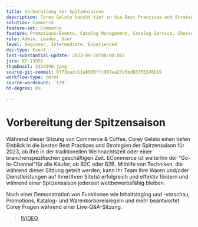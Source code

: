 ```yaml
---
title: Vorbereitung der Spitzensaison
description: Corey Gelato taucht tief in die Best Practices und Strategien der Spitzensaison ein, lernt erfolgreich und effektiv Ihre Waren und/oder Dienstleistungen auf Ihren Seiten zu fördern und bleibt während einer Spitzensaison jederzeit wettbewerbsfähig. Nach einer Demonstration von Funktionen wie Inhaltstaging und -vorschau, Promotions, Katalog- und Warenkorbpreisregeln und mehr beantwortet Corey Fragen während einer Live-Q&A-Sitzung.
solution: Commerce
feature-set: Commerce
feature: Promotions/Events, Catalog Management, Catalog Service, Checkout, Best Practices, Price Rules
role: Admin, Leader, User
level: Beginner, Intermediate, Experienced
doc-type: Event
last-substantial-update: 2023-09-20T00:00:00Z
jira: KT-13992
thumbnail: 3424390.jpeg
source-git-commit: 8f73eadc11a0906ffc987aa2fe5bd83755245b19
workflow-type: tm+mt
source-wordcount: '179'
ht-degree: 0%

---
```



# Vorbereitung der Spitzensaison

Während dieser Sitzung von Commerce &amp; Coffee, Corey Gelato einen tiefen Einblick in die besten Best Practices und Strategien der Spitzensaison für 2023, ob Ihre in der traditionellen Weihnachtszeit oder einer branchenspezifischen geschäftigen Zeit. ECommerce ist weiterhin der &quot;Go-to-Channel&quot;für alle Käufer, ob B2C oder B2B. Mithilfe von Techniken, die während dieser Sitzung geteilt werden, kann Ihr Team Ihre Waren und/oder Dienstleistungen auf Ihrer/Ihren Site(s) erfolgreich und effektiv fördern und während einer Spitzensaison jederzeit wettbewerbsfähig bleiben.

Nach einer Demonstration von Funktionen wie Inhaltstaging und -vorschau, Promotions, Katalog- und Warenkorbpreisregeln und mehr beantwortet Corey Fragen während einer Live-Q&amp;A-Sitzung.

>[!VIDEO](https://video.tv.adobe.com/v/3424390/?learn=on)
